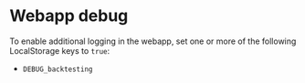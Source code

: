 # Webapp debug

To enable additional logging in the webapp, set one or more of the following LocalStorage keys to `true`:

-   `DEBUG_backtesting`
